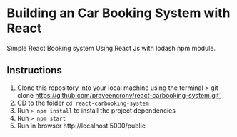 # Building an Car Booking System with React
Simple React Booking system Using React Js with lodash npm module.

## Instructions

1. Clone this repository into your local machine using the terminal > git clone https://github.com/praveencrony/react-carbooking-system.git`
3. CD to the folder `cd react-carbooking-system`
4. Run `> npm install` to install the project dependencies
5. Run `> npm start`
6. Run in browser http://localhost:5000/public

